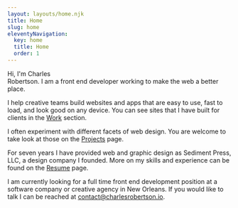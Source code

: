 ```yaml
---
layout: layouts/home.njk
title: Home
slug: home
eleventyNavigation:
  key: home
  title: Home
  order: 1
---
```

<!-- <h1 class="visually-hidden">Introduction</h1> -->
<p class="home-intro"><span class="home-intro-hi">Hi, I'm</span> <span class="home-intro-charles">Charles<br>Robertson.</span> <span class="home-intro-desc">I am a front end developer working to make the web a better place.</span></p>

I help creative teams build websites and apps that are easy to use, fast to load, and look good on any device. You can see sites that I have built for clients in the [Work](work) section.

I often experiment with different facets of web design. You are welcome to take look at those on the [Projects](projects) page.

For seven years I have provided web and graphic design as Sediment Press, LLC, a design company I founded. More on my skills and experience can be found on the [Resume](resume) page.

I am currently looking for a full time front end development position at a software company or creative agency in New Orleans. If you would like to talk I can be reached at [contact@charlesrobertson.io](mailto:contact@charlesrobertson.io).
